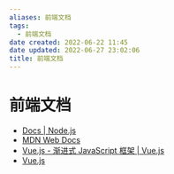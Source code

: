 ```yaml
---
aliases: 前端文档
tags:
  - 前端文档
date created: 2022-06-22 11:45
date updated: 2022-06-27 23:02:06
title: 前端文档
---
```


# 前端文档

- [Docs | Node.js](https://nodejs.org/zh-cn/docs/)
- [MDN Web Docs](https://developer.mozilla.org/zh-CN/)
- [Vue.js - 渐进式 JavaScript 框架 | Vue.js](https://staging-cn.vuejs.org/)
- [Vue.js](https://cn.vuejs.org/index.html)
